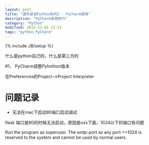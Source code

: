 ```yaml
---
layout: post
title: "道听途说Python系列2 - PyCharm使用"
description: "PyCharm常用技巧"
category: "Python"
modified: 2015-12-02 13:51
tags: "python PyCharm"
---
```

{% include JB/setup %}



什么是python自己的，什么是第三方的


#1、 PyCharm调整Pyhothon版本

在Preferences的Project-->Project Interpreter



# 问题记录

* 无法在mac下启动80端口启动调试

flask  端口是80的时候无法启动，原因是osx下面，1024以下的端口有问题

Run the program as superuser. The smtp-port as any port <=1024 is reserved to the system and cannot be used by normal users.



	
	
	